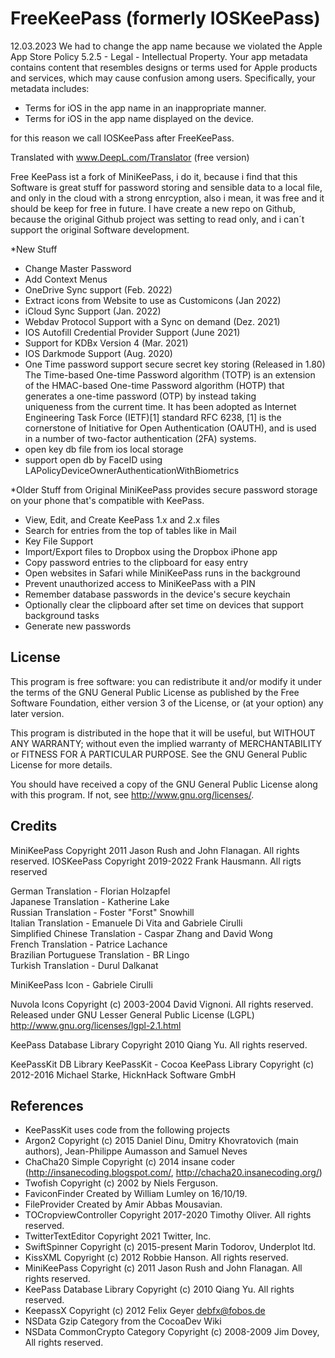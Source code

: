 FreeKeePass (formerly IOSKeePass)
===========

12.03.2023
We had to change the app name because we violated the
Apple App Store Policy 5.2.5 - Legal - Intellectual Property.
Your app metadata contains content that resembles designs or terms used for Apple products and services, which may cause confusion among users. Specifically, your metadata includes:

- Terms for iOS in the app name in an inappropriate manner.
- Terms for iOS in the app name displayed on the device. 

for this reason we call IOSKeePass after FreeKeePass.

Translated with www.DeepL.com/Translator (free version)

Free KeePass ist a fork of MiniKeePass, i do it, because i find that this Software is great stuff for password storing
and sensible data to a local file, and only in the cloud with a strong enrcyption, also i mean, it was free and it should be keep for free in future.
I have create a new repo on Github, because the original Github project was setting to read only, and i can´t support the original Software development.

*New Stuff
- Change Master Password
- Add Context Menus
- OneDrive Sync support (Feb. 2022)
- Extract icons from Website to use as Customicons (Jan 2022)
- iCloud Sync Support (Jan. 2022)
- Webdav Protocol Support with a Sync on demand (Dez. 2021)
- IOS Autofill Credential Provider Support (June 2021)
- Support for KDBx Version 4 (Mar. 2021)
- IOS Darkmode Support (Aug. 2020)
- One Time password support secure secret key storing (Released in 1.80)
  The Time-based One-time Password algorithm (TOTP) is an extension of the HMAC-based One-time Password algorithm (HOTP) that generates a one-time password (OTP) by instead taking         
  uniqueness from the current time. It has been adopted as Internet Engineering Task Force (IETF)[1] standard RFC 6238,
  [1] is the cornerstone of Initiative for Open Authentication (OAUTH), and is used in a number of two-factor authentication (2FA) systems. 
- open key db file from ios local storage
- support open db by FaceID using LAPolicyDeviceOwnerAuthenticationWithBiometrics

*Older Stuff from Original
MiniKeePass provides secure password storage on your phone that's compatible with KeePass.

- View, Edit, and Create KeePass 1.x and 2.x files
- Search for entries from the top of tables like in Mail
- Key File Support
- Import/Export files to Dropbox using the Dropbox iPhone app
- Copy password entries to the clipboard for easy entry
- Open websites in Safari while MiniKeePass runs in the background
- Prevent unauthorized access to MiniKeePass with a PIN
- Remember database passwords in the device's secure keychain
- Optionally clear the clipboard after set time on devices that support background tasks
- Generate new passwords

License
-------

This program is free software: you can redistribute it and/or modify
it under the terms of the GNU General Public License as published by
the Free Software Foundation, either version 3 of the License, or
(at your option) any later version.

This program is distributed in the hope that it will be useful,
but WITHOUT ANY WARRANTY; without even the implied warranty of
MERCHANTABILITY or FITNESS FOR A PARTICULAR PURPOSE.  See the
GNU General Public License for more details.

You should have received a copy of the GNU General Public License
along with this program.  If not, see <http://www.gnu.org/licenses/>.

Credits
-------
MiniKeePass
Copyright 2011 Jason Rush and John Flanagan. All rights reserved.
IOSKeePass
Copyright 2019-2022 Frank Hausmann. All rigts reserved

German Translation - Florian Holzapfel<br />
Japanese Translation - Katherine Lake<br />
Russian Translation - Foster "Forst" Snowhill<br />
Italian Translation - Emanuele Di Vita and Gabriele Cirulli<br />
Simplified Chinese Translation - Caspar Zhang and David Wong<br />
French Translation - Patrice Lachance<br />
Brazilian Portuguese Translation - BR Lingo<br />
Turkish Translation - Durul Dalkanat<br />

MiniKeePass Icon - Gabriele Cirulli

Nuvola Icons
Copyright (c) 2003-2004  David Vignoni. All rights reserved.
Released under GNU Lesser General Public License (LGPL)
http://www.gnu.org/licenses/lgpl-2.1.html

KeePass Database Library
Copyright 2010 Qiang Yu. All rights reserved.

KeePassKit DB Library
KeePassKit - Cocoa KeePass Library Copyright (c) 2012-2016 Michael Starke, HicknHack Software GmbH

References
-------
- KeePassKit uses code from the following projects
- Argon2 Copyright (c) 2015 Daniel Dinu, Dmitry Khovratovich (main authors), Jean-Philippe Aumasson and Samuel Neves
- ChaCha20 Simple Copyright (c) 2014 insane coder (http://insanecoding.blogspot.com/, http://chacha20.insanecoding.org/)
- Twofish Copyright (c) 2002 by Niels Ferguson.
- FaviconFinder Created by William Lumley on 16/10/19.
- FileProvider Created by Amir Abbas Mousavian.
- TOCropviewController Copyright 2017-2020 Timothy Oliver. All rights reserved.
- TwitterTextEditor Copyright 2021 Twitter, Inc.
- SwiftSpinner Copyright (c) 2015-present Marin Todorov, Underplot ltd.
- KissXML Copyright (c) 2012 Robbie Hanson. All rights reserved.
- MiniKeePass Copyright (c) 2011 Jason Rush and John Flanagan. All rights reserved.
- KeePass Database Library Copyright (c) 2010 Qiang Yu. All rights reserved.
- KeepassX Copyright (c) 2012 Felix Geyer debfx@fobos.de
- NSData Gzip Category from the CocoaDev Wiki
- NSData CommonCrypto Category Copyright (c) 2008-2009 Jim Dovey, All rights reserved.

